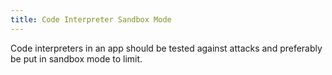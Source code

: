```yaml
---
title: Code Interpreter Sandbox Mode
---
```

Code interpreters in an app should be tested against attacks and preferably be put in sandbox mode to limit.
